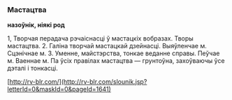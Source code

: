 ### Мастацтва
**назоўнік, ніякі род**

1, Творчая перадача рэчаіснасці ў мастацкіх вобразах. Творы мастацтва. 2. Галіна творчай мастацкай дзейнасці. Выяўленчае м. Сцэнічнае м. 3. Уменне, майстэрства, тонкае веданне справы. Пеўчае м. Ваеннае м. Па ўсіх правілах мастацтва — грунтоўна, захоўваючы ўсе дэталі і тонкасці.

<a rel="author">[http://rv-blr.com/](http://rv-blr.com/slounik.jsp?letterId=0&maskId=0&pageId=1641)</a>
